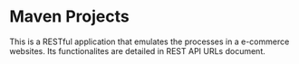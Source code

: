 # Maven Projects

This is a RESTful application that emulates the processes in a e-commerce websites.
Its functionalites are detailed in REST API URLs document.
